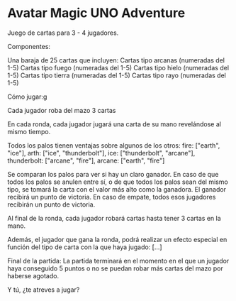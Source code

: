# Avatar Magic UNO Adventure

Juego de cartas para 3 - 4 jugadores.

Componentes:

Una baraja de 25 cartas que incluyen:
Cartas tipo arcanas (numeradas del 1-5)
Cartas tipo fuego (numeradas del 1-5)
Cartas tipo hielo (numeradas del 1-5)
Cartas tipo tierra (numeradas del 1-5)
Cartas tipo rayo (numeradas del 1-5)

Cómo jugar:g

Cada jugador roba del mazo 3 cartas

En cada ronda, cada jugador jugará una carta de su mano revelándose al mismo tiempo.

Todos los palos tienen ventajas sobre algunos de los otros:
    fire: ["earth", "ice"],
    arth: ["ice", "thunderbolt"],
    ice: ["thunderbolt", "arcane"],
    thunderbolt: ["arcane", "fire"],
    arcane: ["earth", "fire"]

Se comparan los palos para ver si hay un claro ganador. En caso de que todos los palos se anulen entre sí, o de que todos los palos sean del mismo tipo, se tomará la carta con el valor más alto como la ganadora. El ganador recibirá un punto de victoria. En caso de empate, todos esos jugadores recibirán un punto de victoria.

Al final de la ronda, cada jugador robará cartas hasta tener 3 cartas en la mano.

Además, el jugador que gana la ronda, podrá realizar un efecto especial en función del tipo de carta con la que haya jugado:
[...]

Final de la partida:
La partida terminará en el momento en el que un jugador haya conseguido 5 puntos o no se puedan robar más cartas del mazo por haberse agotado. 

Y tú, ¿te atreves a jugar?

